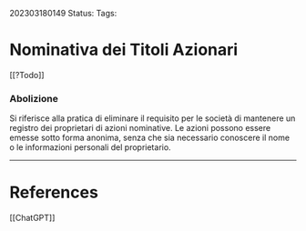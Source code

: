 202303180149
Status: 
Tags:

# Nominativa dei Titoli Azionari

[[?Todo]]

### Abolizione
Si riferisce alla pratica di eliminare il requisito per le società di mantenere un registro dei proprietari di azioni nominative.
Le azioni possono essere emesse sotto forma anonima, senza che sia necessario conoscere il nome o le informazioni personali del proprietario.


---
# References
[[ChatGPT]]